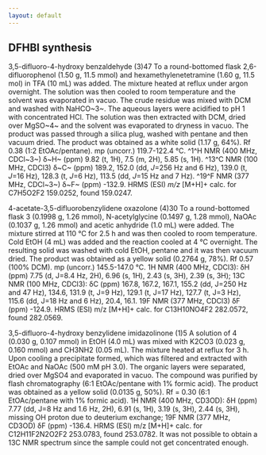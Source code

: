 ```yaml
---
layout: default
---
```


## DFHBI synthesis

3,5-difluoro-4-hydroxy benzaldehyde (3)47To a round-bottomed flask 2,6-difluorophenol (1.50 g, 11.5 mmol) and hexamethylenetetramine (1.60 g, 11.5 mol) in TFA (10 mL) was added. The mixture heated at reflux under argon overnight. The solution was then cooled to room temperature and the solvent was evaporated in vacuo. The crude residue was mixed with DCM and washed with NaHCO~3~. The aqueous layers were acidified to pH 1 with concentrated HCl. The solutionwas then extracted with DCM, dried over MgSO~4~ and the solvent was evaporated to dryness in vacuo. The product was passed through a silica plug, washed with pentane and then vacuum dried. The product was obtained as a white solid (1.17 g, 64%). Rf 0.38 (1:2 EtOAc/pentane). mp (uncorr.) 119.7-122.4 °C. ^1^H NMR (400 MHz, CDCl~3~) δ~H~ (ppm) 9.82 (t, 1H), 7.5 (m, 2H), 5.85 (s, 1H). ^13^C NMR (100 MHz, CDCl3) δ~C~ (ppm) 189.2, 152.0 (dd, *J*=256 Hz and 6 Hz), 139.0 (t, *J*=16 Hz), 128.3 (t, *J*=6 Hz), 113.5 (dd, *J*=15 Hz and 7 Hz). ^19^F NMR (377 MHz, CDCl~3~) δ~F~ (ppm) -132.9. HRMS (ESI) *m/z* [M+H]+ calc. for C7H5O2F2 159.0252, found 159.0247.
4-acetate-3,5-difluorobenzylidene oxazolone (4)30To a round-bottomed flask 3 (0.1998 g, 1.26 mmol), N-acetylglycine (0.1497 g, 1.28 mmol), NaOAc (0.1037 g, 1.26 mmol) and acetic anhydride (1.0 mL) were added. The mixture stirred at 110 °C for 2.5 h and was then cooled to room temperature. Cold EtOH (4 mL) was added and the reaction cooled at 4 °C overnight. The resulting solid was washed with cold EtOH, pentane and it wasthen vacuum dried. The product was obtained as a yellow solid (0.2764 g, 78%). Rf 0.57 (100% DCM). mp (uncorr.) 145.5-147.0 °C. 1H NMR (400 MHz, CDCl3): δH (ppm) 7.75 (d, J=8.4 Hz, 2H), 6.96 (s, 1H), 2.43 (s, 3H), 2.39 (s, 3H); 13C NMR (100 MHz, CDCl3): δC (ppm) 167.8, 167.2, 167.1, 155.2 (dd, J=250 Hz and 47 Hz), 134.6, 131.9 (t, J=9 Hz), 129.1 (t, J=17 Hz), 127.7 (t, J=3 Hz), 115.6 (dd, J=18 Hz and 6 Hz), 20.4, 16.1. 19F NMR (377 MHz, CDCl3) δF (ppm) -124.9. HRMS (ESI) m/z [M+H]+ calc. for C13H10NO4F2 282.0572, found 282.0569.
3,5-difluoro-4-hydroxy benzylidene imidazolinone (1)5A solution of 4 (0.030 g, 0.107 mmol) in EtOH (4.0 mL) was mixed with K2CO3 (0.023 g, 0.160 mmol) and CH3NH2 (0.05 mL). The mixture heated at reflux for 3 h. Upon cooling a precipitate formed, which was filtered and extracted with EtOAc and NaOAc (500 mM pH 3.0). The organic layers were separated, dried over MgSO4 and evaporated in vacuo. The compound was purified by flashchromatography (6:1 EtOAc/pentane with 1% formic acid). The product was obtained as a yellow solid (0.0135 g, 50%). Rf = 0.30 (6:1 EtOAc/pentane with 1% formic acid). 1H NMR (400 MHz, CD3OD): δH (ppm) 7.77 (dd, J=8 Hz and 1.6 Hz, 2H), 6.91 (s, 1H), 3.19 (s, 3H), 2.44 (s, 3H), missing OH proton due to deuterium exchange; 19F NMR (377 MHz, CD3OD) δF (ppm) -136.4. HRMS (ESI) m/z [M+H]+ calc. for C12H11F2N2O2F2 253.0783, found 253.0782. It was not possible to obtain a 13C NMR spectrum since the sample could not get concentrated enough.